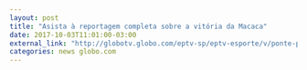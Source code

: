 ```yaml
---
layout: post
title: "Asista à reportagem completa sobre a vitória da Macaca"
date: 2017-10-03T11:01:00-03:00
external_link: "http://globotv.globo.com/eptv-sp/eptv-esporte/v/ponte-preta-perde-penalti-tem-jogador-expulso-e-bate-o-flamengo-pelo-brasileirao/6190875/"
categories: news globo.com
---
```

